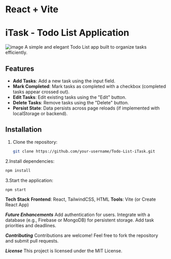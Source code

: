 # React + Vite

# iTask - Todo List Application
![image](https://github.com/user-attachments/assets/0105ca59-b10c-480d-9b8e-4d61f8e31bb9)
A simple and elegant Todo List app built to organize tasks efficiently.

## Features

- **Add Tasks**: Add a new task using the input field.
- **Mark Completed**: Mark tasks as completed with a checkbox (completed tasks appear crossed out).
- **Edit Tasks**: Edit existing tasks using the "Edit" button.
- **Delete Tasks**: Remove tasks using the "Delete" button.
- **Persist State**: Data persists across page reloads (if implemented with localStorage or backend).

## Installation

1. Clone the repository:
   ```bash
   git clone https://github.com/your-username/Todo-List-iTask.git

2.Install dependencies:
  ```bash
  npm install
```

3.Start the application:
  ```bash
  npm start
````

**Tech Stack**
**Frontend**: React, TailwindCSS, HTML
**Tools**: Vite (or Create React App)



***Future Enhancements***
Add authentication for users.
Integrate with a database (e.g., Firebase or MongoDB) for persistent storage.
Add task priorities and deadlines.

***Contributing***
Contributions are welcome! Feel free to fork the repository and submit pull requests.

***License***
This project is licensed under the MIT License.
